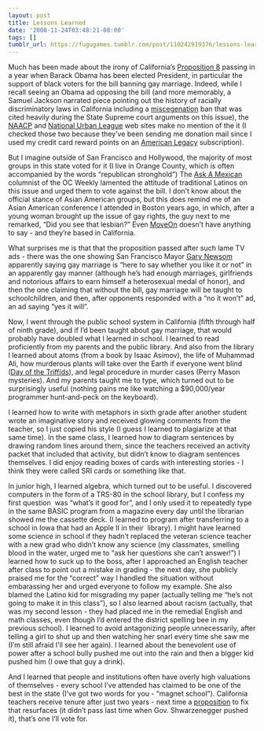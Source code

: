 ```yaml
---
layout: post
title: Lessons Learned
date: '2008-11-24T03:48:21-08:00'
tags: []
tumblr_url: https://fugugames.tumblr.com/post/110242919376/lessons-learned
---
```

Much has been made about the irony of California’s [Proposition 8](http://www.voterguide.sos.ca.gov/title-sum/prop8-title-sum.htm) passing in a year when Barack Obama has been elected President, in particular the support of black voters for the bill banning gay marriage. Indeed, while I recall seeing an Obama ad opposing the bill (and more memorably, a Samuel Jackson narrated piece pointing out the history of racially discriminatory laws in California including a [miscegenation](http://en.wikipedia.org/wiki/Miscegenation) ban that was cited heavily during the State Supreme court arguments on this issue), the [NAACP](http://naacp.org/) and [National Urban League](http://nul.org/) web sites make no mention of the it (I checked those two because they’ve been sending me donation mail since I used my credit card reward points on an [American Legacy](http://www.americanlegacymag.com/) subscription).

But I imagine outside of San Francisco and Hollywood, the majority of most groups in this state voted for it (I live in Orange County, which is often accompanied by the words “republican stronghold”) The [Ask A Mexican](http://askamexican.org/) columnist of the OC Weekly lamented the attitude of traditional Latinos on this issue and urged them to vote against the bill. I don’t know about the official stance of Asian American groups, but this does remind me of an Asian American conference I attended in Boston years ago, in which, after a young woman brought up the issue of gay rights, the guy next to me remarked, “Did you see that lesbian?” Even [MoveOn](http://moveon.org/) doesn’t have anything to say - and they’re based in California.

What surprises me is that that the proposition passed after such lame TV ads - there was the one showing San Francisco Mayor [Gary Newsom](http://en.wikipedia.org/wiki/Gavin_Newsom) apparently saying gay marriage is “here to say whether you like it or not” in an apparently gay manner (although he’s had enough marriages, girlfriends and notorious affairs to earn himself a heterosexual medal of honor), and then the one claiming that without the bill, gay marriage will be taught to schoolchildren, and then, after opponents responded with a “no it won’t” ad, an ad saying “yes it will”.

Now, I went through the public school system in California (fifth through half of ninth grade), and if I’d been taught about gay marriage, that would probably have doubled what I learned in school. I learned to read proficiently from my parents and the public library. And also from the library I learned about atoms (from a book by Isaac Asimov), the life of Muhammad Ali, how murderous plants will take over the Earth if everyone went blind ([Day of the Triffids](http://en.wikipedia.org/wiki/The_Day_of_the_Triffids)), and legal procedure in murder cases (Perry Mason mysteries). And my parents taught me to type, which turned out to be surprisingly useful (nothing pains me like watching a $90,000/year programmer hunt-and-peck on the keyboard).

I learned how to write with metaphors in sixth grade after another student wrote an imaginative story and received glowing comments from the teacher, so I just copied his style (I guess I learned to plagiarize at that same time). In the same class, I learned how to diagram sentences by drawing random lines around them, since the teachers received an activity packet that included that activity, but didn’t know to diagram sentences themselves. I did enjoy reading boxes of cards with interesting stories - I think they were called SRI cards or something like that.

In junior high, I learned algebra, which turned out to be useful. I discovered computers in the form of a TRS-80 in the school library, but I confess my first question&nbsp; was “what’s it good for”, and I only used it to repeatedly type in the same BASIC program from a magazine every day until the librarian showed me the cassette deck. (I learned to program after transferring to a school in Iowa that had an Apple II in their&nbsp; library). I might have learned some science in school if they hadn’t replaced the veteran science teacher with a new grad who didn’t know any science (my classmates, smelling blood in the water, urged me to “ask her questions she can’t answer!”) I learned how to suck up to the boss, after I approached an English teacher after class to point out a mistake in grading - the next day, she publicly praised me for the “correct” way I handled the situation without embarassing her and urged everyone to follow my example. She also blamed the Latino kid for misgrading my paper (actually telling me “he’s not going to make it in this class”), so I also learned about racism (actually, that was my second lesson - they had placed me in the remedial English and math classes, even though I’d entered the district spelling bee in my previous school). I learned to avoid antagonizing people unnecessarily, after telling a girl to shut up and then watching her snarl every time she saw me (I’m still afraid I’ll see her again). I learned about the benevolent use of power after a school bully pushed me out into the rain and then a bigger kid pushed him (I owe that guy a drink).

And I learned that people and institutions often have overly high valuations of themselves - every school I’ve attended has claimed to be one of the best in the state (I’ve got two words for you - “magnet school”). California teachers receive tenure after just two years - next time a [proposition](http://igs.berkeley.edu/library/htTeacherTenure.html) to fix that resurfaces (it didn’t pass last time when Gov. Shwarzenegger pushed it), that’s one I’ll vote for.

